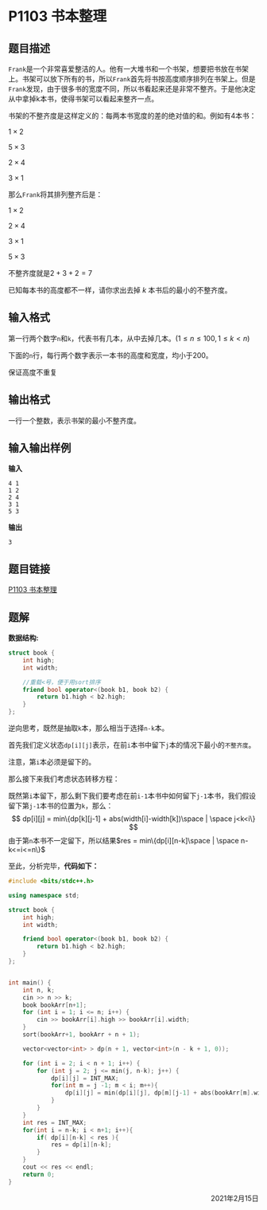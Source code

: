 # P1103 书本整理

## 题目描述

`Frank`是一个非常喜爱整洁的人。他有一大堆书和一个书架，想要把书放在书架上。书架可以放下所有的书，所以`Frank`首先将书按高度顺序排列在书架上。但是`Frank`发现，由于很多书的宽度不同，所以书看起来还是非常不整齐。于是他决定从中拿掉k本书，使得书架可以看起来整齐一点。

书架的不整齐度是这样定义的：每两本书宽度的差的绝对值的和。例如有4本书：

$1 \times 2$

$5 \times 3$

$2 \times 4$

$3 \times 1$

那么`Frank`将其排列整齐后是：

$1 \times 2$

$2 \times 4$

$3 \times 1$

$5 \times 3$

不整齐度就是$2+3+2=7$

已知每本书的高度都不一样，请你求出去掉 $k$ 本书后的最小的不整齐度。

## 输入格式

第一行两个数字`n`和`k`，代表书有几本，从中去掉几本。($1 \le n \le 100, 1 \le k<n$)

下面的`n`行，每行两个数字表示一本书的高度和宽度，均小于200。

保证高度不重复

## 输出格式

一行一个整数，表示书架的最小不整齐度。

## 输入输出样例

**输入**

```
4 1
1 2
2 4
3 1
5 3
```

**输出**

```
3
```

## 题目链接

[P1103 书本整理](https://www.luogu.com.cn/problem/P1103)

## 题解

**数据结构:**

```c++
struct book {
    int high;
    int width;

    //重载<号，便于用sort排序
    friend bool operator<(book b1, book b2) {
        return b1.high < b2.high;
    }
};
```

逆向思考，既然是抽取`k`本，那么相当于选择`n-k`本。

首先我们定义状态`dp[i][j]`表示，在前`i`本书中留下`j`本的情况下最小的`不整齐度`。

注意，第`i`本必须是留下的。

那么接下来我们考虑状态转移方程：

既然第`i`本留下，那么剩下我们要考虑在前`i-1`本书中如何留下`j-1`本书，我们假设留下第`j-1`本书的位置为`k`，那么：
$$
dp[i][j] = min\{dp[k][j-1] + abs(width[i]-width[k])\space | \space  j<k<i\}
$$
由于第`n`本书不一定留下，所以结果$res = min\{dp[i][n-k]\space | \space n-k<=i<=n\}$

至此，分析完毕，**代码如下：**

```cpp
#include <bits/stdc++.h>

using namespace std;

struct book {
    int high;
    int width;

    friend bool operator<(book b1, book b2) {
        return b1.high < b2.high;
    }
};


int main() {
    int n, k;
    cin >> n >> k;
    book bookArr[n+1];
    for (int i = 1; i <= n; i++) {
        cin >> bookArr[i].high >> bookArr[i].width;
    }
    sort(bookArr+1, bookArr + n + 1);

    vector<vector<int> > dp(n + 1, vector<int>(n - k + 1, 0));

    for (int i = 2; i < n + 1; i++) {
        for (int j = 2; j <= min(j, n-k); j++) {
            dp[i][j] = INT_MAX;
            for(int m = j -1; m < i; m++){
                dp[i][j] = min(dp[i][j], dp[m][j-1] + abs(bookArr[m].width - bookArr[i].width));
            }
        }
    }
    int res = INT_MAX;
    for(int i = n-k; i < n+1; i++){
        if( dp[i][n-k] < res ){
            res = dp[i][n-k];
        }
    }
    cout << res << endl;
    return 0;
}

```

<div align=right>
    2021年2月15日
</div>

